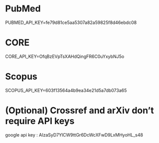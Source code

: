 # PubMed
PUBMED_API_KEY=fe79d81ce5aa5307a82a59825f8d46ebdc08

# CORE
CORE_API_KEY=OfqBzEVpTsXAHdQingFR6C0uYxybNJ5o

# Scopus
SCOPUS_API_KEY=603f13564a4b9ea34e21d5a7db073a65

# (Optional) Crossref and arXiv don’t require API keys



google api key : AIzaSyD7YlCW9ttGr6DcWcXFwD9LxMHyoHL_s48
